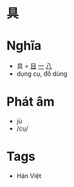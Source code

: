 # 具

# Nghĩa
* 具 = [目](目.md) [一](一.md) [八](八.md)
* dụng cụ, đồ dùng

# Phát âm
* jù
*  /cụ/

# Tags
* Hán Việt

